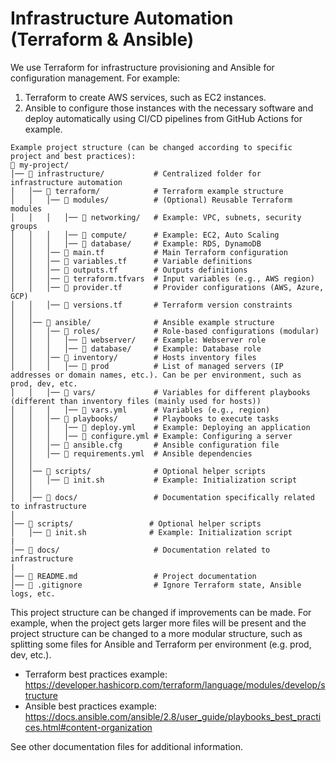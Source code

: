 # Infrastructure Automation (Terraform & Ansible)
We use Terraform for infrastructure provisioning and Ansible for configuration management. For example:
1. Terraform to create AWS services, such as EC2 instances.
2. Ansible to configure those instances with the necessary software and deploy automatically using CI/CD pipelines from GitHub Actions for example.
```
Example project structure (can be changed according to specific project and best practices):
📂 my-project/
│── 📂 infrastructure/           # Centralized folder for infrastructure automation
│   │── 📂 terraform/            # Terraform example structure
│   │   │── 📂 modules/          # (Optional) Reusable Terraform modules
│   │   │   │── 📂 networking/   # Example: VPC, subnets, security groups
│   │   │   │── 📂 compute/      # Example: EC2, Auto Scaling
│   │   │   │── 📂 database/     # Example: RDS, DynamoDB
│   │   │── 📄 main.tf           # Main Terraform configuration
│   │   │── 📄 variables.tf      # Variable definitions
│   │   │── 📄 outputs.tf        # Outputs definitions
│   │   │── 📄 terraform.tfvars  # Input variables (e.g., AWS region)
│   │   │── 📄 provider.tf       # Provider configurations (AWS, Azure, GCP)
│   │   │── 📄 versions.tf       # Terraform version constraints
│   │
│   │── 📂 ansible/              # Ansible example structure
│   │   │── 📂 roles/            # Role-based configurations (modular)
│   │   │   │── 📂 webserver/    # Example: Webserver role
│   │   │   │── 📂 database/     # Example: Database role
│   │   │── 📂 inventory/        # Hosts inventory files
│   │   │   │── 📄 prod          # List of managed servers (IP addresses or domain names, etc.). Can be per environment, such as prod, dev, etc.
│   │   │── 📂 vars/             # Variables for different playbooks (different than inventory files (mainly used for hosts))
│   │   │   │── 📄 vars.yml      # Variables (e.g., region)
│   │   │── 📂 playbooks/        # Playbooks to execute tasks
│   │   │   │── 📄 deploy.yml    # Example: Deploying an application
│   │   │   │── 📄 configure.yml # Example: Configuring a server
│   │   │── 📄 ansible.cfg       # Ansible configuration file
│   │   │── 📄 requirements.yml  # Ansible dependencies
│   │
│   │── 📂 scripts/              # Optional helper scripts
│   │   │── 📄 init.sh           # Example: Initialization script
│   │
│   │── 📂 docs/                 # Documentation specifically related to infrastructure
│
│── 📂 scripts/                 # Optional helper scripts
│   │── 📄 init.sh              # Example: Initialization script
|
│── 📂 docs/                     # Documentation related to infrastructure
|
│── 📄 README.md                 # Project documentation
│── 📄 .gitignore                # Ignore Terraform state, Ansible logs, etc.
```
This project structure can be changed if improvements can be made. For example, when the project gets larger more files will be present and the project structure can be changed to a more modular structure, such as splitting some files for Ansible and Terraform per environment (e.g. prod, dev, etc.).
- Terraform best practices example: https://developer.hashicorp.com/terraform/language/modules/develop/structure
- Ansible best practices example: https://docs.ansible.com/ansible/2.8/user_guide/playbooks_best_practices.html#content-organization

See other documentation files for additional information.
